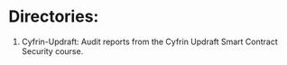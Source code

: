 # Directories:
1. Cyfrin-Updraft: Audit reports from the Cyfrin Updraft Smart Contract Security course.

